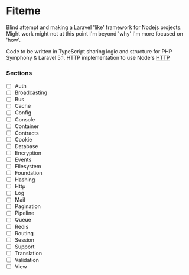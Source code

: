 # Fiteme

Blind attempt and making a Laravel 'like' framework for Nodejs projects. Might work might not at this point I'm beyond 'why' I'm more focused on 'how'.

Code to be written in TypeScript sharing logic and structure for PHP Symphony & Laravel 5.1. HTTP implementation to use Node's [HTTP](https://nodejs.org/api/http.html)

### Sections
- [ ] Auth
- [ ] Broadcasting
- [ ] Bus
- [ ] Cache
- [ ] Config
- [ ] Console
- [ ] Container
- [ ] Contracts
- [ ] Cookie
- [ ] Database
- [ ] Encryption
- [ ] Events
- [ ] Filesystem
- [ ] Foundation
- [ ] Hashing
- [ ] Http
- [ ] Log
- [ ] Mail
- [ ] Pagination
- [ ] Pipeline
- [ ] Queue
- [ ] Redis
- [ ] Routing
- [ ] Session
- [ ] Support
- [ ] Translation
- [ ] Validation
- [ ] View
